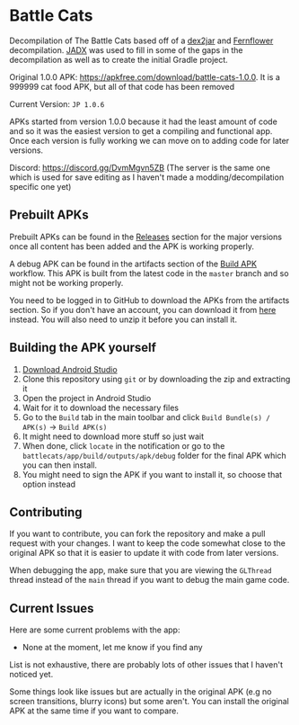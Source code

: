 # Battle Cats

Decompilation of The Battle Cats based off of a
[dex2jar](https://github.com/pxb1988/dex2jar) and
[Fernflower](https://github.com/JetBrains/intellij-community/tree/master/plugins/java-decompiler/engine)
decompilation. [JADX](https://github.com/skylot/jadx) was used to fill in some
of the gaps in the decompilation as well as to create the initial Gradle
project.

Original 1.0.0 APK: <https://apkfree.com/download/battle-cats-1.0.0>. It is a
999999 cat food APK, but all of that code has been removed

Current Version: `JP 1.0.6`

APKs started from version 1.0.0 because it had the least amount of code and so
it was the easiest version to get a compiling and functional app. Once each
version is fully working we can move on to adding code for later versions.

Discord: <https://discord.gg/DvmMgvn5ZB> (The server is the same one which is
used for save editing as I haven't made a modding/decompilation specific one
yet)

## Prebuilt APKs

Prebuilt APKs can be found in the
[Releases](https://github.com/fieryhenry/battlecats/releases) section for the
major versions once all content has been added and the APK is working properly.

A debug APK can be found in the artifacts section of the
[Build APK](https://github.com/fieryhenry/battlecats/actions/workflows/build-apk.yml)
workflow. This APK is built from the latest code in the `master` branch and so
might not be working properly.

You need to be logged in to GitHub to download the APKs from the artifacts
section. So if you don't have an account, you can download it from
[here](https://nightly.link/fieryhenry/battlecats/workflows/build-apk/master/app-debug.apk.zip)
instead. You will also need to unzip it before you can install it.

## Building the APK yourself

1. [Download Android Studio](https://developer.android.com/studio)
2. Clone this repository using `git` or by downloading the zip and extracting it
3. Open the project in Android Studio
4. Wait for it to download the necessary files
5. Go to the `Build` tab in the main toolbar and click `Build Bundle(s) /
   APK(s)` -> `Build APK(s)`
6. It might need to download more stuff so just wait
7. When done, click `locate` in the notification or go to the
`battlecats/app/build/outputs/apk/debug` folder for the final APK which you can
then install.
8. You might need to sign the APK if you want to install it, so choose that
   option instead

## Contributing

If you want to contribute, you can fork the repository and make a pull request
with your changes. I want to keep the code somewhat close to the original APK
so that it is easier to update it with code from later versions.

When debugging the app, make sure that you are viewing the `GLThread` thread
instead of the `main` thread if you want to debug the main game code.

## Current Issues

Here are some current problems with the app:

- None at the moment, let me know if you find any

List is not exhaustive, there are probably lots of other issues that I haven't
noticed yet.

Some things look like issues but are actually in the original APK (e.g no screen
transitions, blurry icons) but some aren't. You can install the original APK at
the same time if you want to compare.
